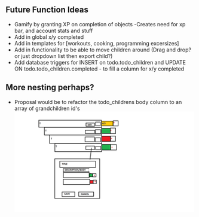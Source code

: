 ## Future Function Ideas
 - Gamify by granting XP on completion of objects
        -Creates need for xp bar, and account stats and stuff
- Add in global x/y completed
- Add in templates for [workouts, cooking, programming excersizes]
- Add in functionality to be able to move children around (Drag and drop? or just dropdown list then export child?)
- Add database triggers for INSERT on todo.todo_children and UPDATE ON todo.todo_children.completed 
        - to fill a column for x/y completed

## More nesting perhaps?
- Proposal would be to refactor the todo_childrens body column to an array of grandchildren id's 
![alt text](./MoreNestinPerhaps.png)